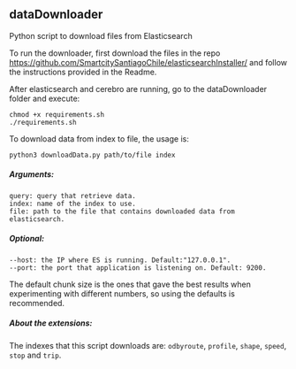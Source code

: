 ## dataDownloader
Python script to download files from Elasticsearch

To run the downloader, first download the files in the repo https://github.com/SmartcitySantiagoChile/elasticsearchInstaller/ and follow the instructions provided in the Readme.

After elasticsearch and cerebro are running, go to the dataDownloader folder and execute:

    chmod +x requirements.sh
    ./requirements.sh
    
To download data from index to file, the usage is:

    python3 downloadData.py path/to/file index

##### Arguments:

    query: query that retrieve data.
    index: name of the index to use.
    file: path to the file that contains downloaded data from elasticsearch.


##### Optional:

    --host: the IP where ES is running. Default:"127.0.0.1".
    --port: the port that application is listening on. Default: 9200.

The default chunk size is the ones that gave the best results when experimenting with different numbers, so using the defaults is recommended.


##### About the extensions:

The indexes that this script downloads are: ```odbyroute```, ```profile```, ```shape```, ```speed```, ```stop``` and ```trip```.

  
